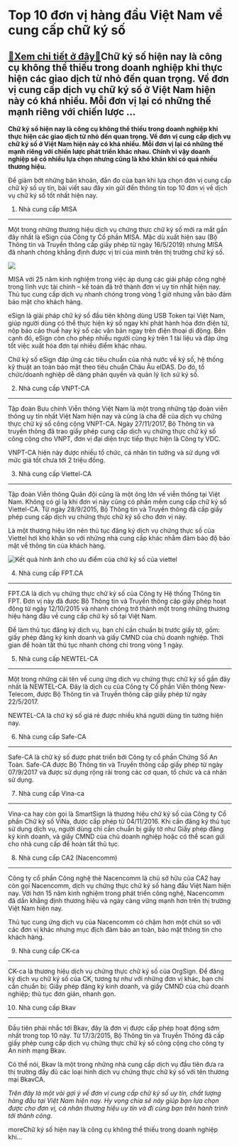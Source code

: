 Top 10 đơn vị hàng đầu Việt Nam về cung cấp chữ ký số
=====================================================

[:gift:Xem chi tiết ở đây:gift:](https://hddtvn.com/top-10-don-vi-hang-dau-viet-nam-ve-cung-cap-chu-ky-so/)Chữ ký số hiện nay là công cụ không thể thiếu trong doanh nghiệp khi thực hiện các giao dịch từ nhỏ đến quan trọng. Về đơn vị cung cấp dịch vụ chữ ký số ở Việt Nam hiện này có khá nhiều. Mỗi đơn vị lại có những thế mạnh riêng với chiến lược …
--------------------------------------------------------------------------------------------------------------------------------------------------------------------------------------------------------------------------------------------------

**Chữ ký số hiện nay là công cụ không thể thiếu trong doanh nghiệp khi thực hiện các giao dịch từ nhỏ đến quan trọng. Về đơn vị cung cấp dịch vụ chữ ký số ở Việt Nam hiện này có khá nhiều. Mỗi đơn vị lại có những thế mạnh riêng với chiến lược phát triển khác nhau. Chính vì vậy doanh nghiệp sẽ có nhiều lựa chọn nhưng cũng là khó khăn khi có quá nhiều thương hiệu.**


Để giảm bớt những băn khoăn, đắn đo của bạn khi lựa chọn đơn vị cung cấp chữ ký số uy tín, bài viết sau đây xin gửi đến thông tin top 10 đơn vị về dịch vụ chữ ký số tốt nhất hiện nay.


1. Nhà cung cấp MISA
--------------------


Một trong những thương hiệu dịch vụ chứng thực chữ ký số mới ra mắt gần đây nhất là eSign của Công ty Cổ phần MISA. Mặc dù xuất hiện sau (Bộ Thông tin và Truyền thông cấp giấy phép từ ngày 16/5/2019) nhưng MISA đã nhanh chóng khẳng định được vị trí của mình trên thị trường chữ ký số.


![](https://hddtvn.com/wp-content/uploads/2021/01/mua-eSign01.jpg)


MISA với 25 năm kinh nghiệm trong việc áp dụng các giải pháp công nghệ trong lĩnh vực tài chính – kế toán đã trở thành đơn vị uy tín nhất hiện nay. Thủ tục cung cấp dịch vụ nhanh chóng trong vòng 1 giờ nhưng vẫn bảo đảm bảo mật cho khách hàng.


eSign là giải pháp chữ ký số đầu tiên không dùng USB Token tại Việt Nam, giúp người dùng có thể thực hiện ký số ngay khi phát hành hóa đơn điện tử, nộp báo cáo thuế hay ký số các văn bản ngay trên điện thoại di động. Bên cạnh đó, eSign còn cho phép nhiều người cùng ký trên 1 tài liệu và đáp ứng tốt việc xuất hóa đơn tại nhiều điểm khác nhau.


Chữ ký số eSign đáp ứng các tiêu chuẩn của nhà nước về ký số, hệ thống kỹ thuật an toàn bảo mật theo tiêu chuẩn Châu Âu eIDAS. Do đó, tổ chức/doanh nghiệp dễ dàng phân quyền và quản lý lịch sử ký số.


2. Nhà cung cấp VNPT-CA
-----------------------


Tập đoàn Bưu chính Viễn thông Việt Nam là một trong những tập đoàn viễn thông uy tín nhất Việt Nam hiện nay và cũng là cha để của dịch vụ chứng thực chữ ký số công cộng VNPT-CA. Ngày 27/11/2017, Bộ Thông tin và truyền thông đã trao giấy phép cung cấp dịch vụ chứng thực chữ ký số công cộng cho VNPT, đơn vị đại diện trực tiếp thực hiện là Công ty VDC.


VNPT-CA hiện này được nhiều tổ chức, cá nhân tin tưởng và sử dụng với mức giá tốt chưa tới 2 triệu đồng.


3. Nhà cung cấp Viettel-CA
--------------------------


Tập đoàn Viễn thông Quân đội cũng là một ông lớn về viễn thông tại Việt Nam. Không có gì lạ khi đơn vị này cũng có phần mềm cung cấp chữ ký số Viettel-CA. Từ ngày 28/9/2015, Bộ Thông tin và Truyền thông đã cấp giấy phép cung cấp dịch vụ chứng thực chữ ký số cho đơn vị này.


Là một thương hiệu lớn nên thủ tục đăng ký dịch vụ chứng thực số của Viettel hơi khó khăn so với những nhà cung cấp khác nhẳm đảm bảo độ bảo mật về thông tin của khách hàng.


![Kết quả hình ảnh cho ưu điểm của chữ ký số của viettel](https://hddtvn.com/wp-content/uploads/2021/01/tC3B4CC89ng-quan-vC3AACC80-chC6B0CC83-kyCC81-sC3B4CC81-viettel.jpg)


4. Nhà cung cấp FPT.CA
----------------------


FPT.CA là dịch vụ chứng thực chữ ký số của Công ty Hệ thống Thông tin FPT. Đơn vị này đã được Bộ Thông tin và Truyền thông câp giấy phép hoạt động từ ngày 12/10/2015 và nhanh chóng trở thành một trong những thương hiệu hàng đầu về cung cấp chữ ký số tại Việt Nam.


Để làm thủ tục đăng ký dịch vụ, bạn chỉ cần chuẩn bị trước giấy tờ, gồm: giấy phép đăng ký kinh doanh và giấy CMND của chủ doanh nghiệp. Thời gian để hoàn tất thủ tục nhanh chóng chỉ trong vòng 1 ngày.


5. Nhà cung cấp NEWTEL-CA
-------------------------


Một trong những cái tên về cung ứng dịch vụ chứng thực chữ ký số gần đây nhất là NEWTEL-CA. Đây là dịch cụ của Công ty Cổ phần Viễn thông New-Telecom, được Bộ Thông tin và Truyền thông cấp giấy phép từ ngày 22/5/2017.


NEWTEL-CA là chữ ký số giá rẻ được nhiều khá người dùng tin tưởng hiện nay.


6. Nhà cung cấp Safe-CA
-----------------------


Safe-CA là chữ ký số được phát triển bởi Công ty cổ phần Chứng Số An Toàn. Safe-CA được Bộ Thông tin và Truyền thông cấp giấy phép từ ngày 07/9/2017 và được sử dụng rộng rãi trong các cơ quan, tổ chức và cá nhân sử dụng.


7. Nhà cung cấp Vina-ca
-----------------------


Vina-ca hay còn gọi là SmartSign là thương hiệu chữ ký số của Công ty Cổ phần Chữ ký số ViNa, được cấp phép từ 04/11/2016. Khi cần đăng ký thủ tục sử dụng dịch vụ, người dùng chỉ cần chuẩn bị giấy tờ như Giấy phép đăng ký kinh doanh, và giấy CMND của chủ doanh nghiệp hoặc có thể scan gửi cho nhà cung cấp để hoàn tất thủ tục.


8. Nhà cung cấp CA2 (Nacencomm)
-------------------------------


Công ty cổ phần Công nghệ thẻ Nacencomm là chủ sở hữu của CA2 hay còn gọi Nacencomm, dịch vụ chứng thực chữ ký số hàng đầu Việt Nam hiện nay. Với hơn 15 năm kinh nghiệm trong phát triển công nghệ, Nacencomm đã dần khẳng định thương hiệu và ngày càng vững mạnh hơn trên thị trường Việt Nam hiện nay.


Thủ tục cung ứng dịch vụ của Nacencomm có chậm hơn một chút so với các đơn vị khác nhưng mục địch đảm bảo an toàn, bảo mật thông tin cho khách hàng.


9. Nhà cung cấp CK-ca
---------------------


CK-ca là thương hiệu dịch vụ chứng thực chữ ký số của OrgSign. Để đăng ký dịch vụ chữ ký số của CK, tương tự như với những đơn vị khác, bạn chỉ cần chuẩn bị: Giấy phép đăng ký kinh doanh, và giấy CMND của chủ doanh nghiệp; thủ tục đơn giản, nhanh gọn.


10. Nhà cung cấp Bkav
---------------------


Đầu tiên phải nhắc tới Bkav, đây là đơn vị được cấp phép hoạt động sớm nhất trong top 10 này. Từ 17/3/2015, Bộ Thông tin và Truyền Thông đã cấp giấy phép cung cấp dịch vụ chứng thực chữ ký số công cộng cho công ty An ninh mạng Bkav.


Có thể nói, Bkav là một trong những nhà cung cấp dịch vụ đầu tiên đưa ra thị trường đầy đủ các loại hình dịch vụ chứng thực chữ ký số với tên thương mại BkavCA.


*Trên đây là một vài gợi ý về đơn vị cung cấp chữ ký số uy tín, chất lượng hàng đầu tại Việt Nam hiện nay. Hy vọng chia sẽ này giúp bạn lựa chọn được cho đơn vị, cá nhân thương hiệu uy tín và đi cùng bạn trên hành trình tới thành công.*



moreChữ ký số hiện nay là công cụ không thể thiếu trong doanh nghiệp khi…

